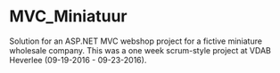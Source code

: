 # MVC_Miniatuur

Solution for an ASP.NET MVC webshop project for a fictive miniature wholesale company.
This was a one week scrum-style project at VDAB Heverlee (09-19-2016 - 09-23-2016).
